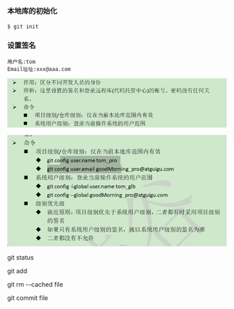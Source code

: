### 本地库的初始化

```shell
$ git init
```

### 设置签名

```shell
用户名:tom
Email址址:xxx@aaa.com
```

![1528563938164](02_GIT命令行的操作.assets/1528563938164.png)

![1528564169490](02_GIT命令行的操作.assets/1528564169490.png)

git status

git add

git rm --cached file

git commit  file